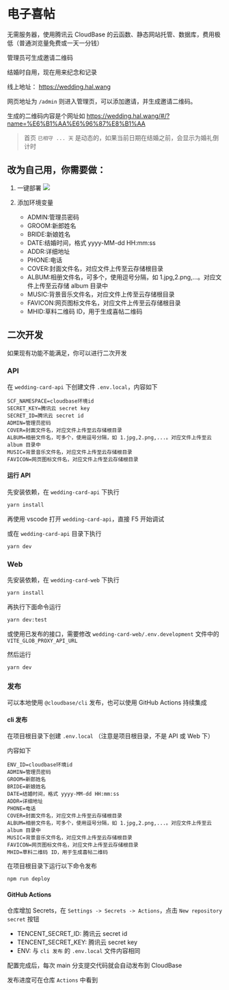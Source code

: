 # 电子喜帖

无需服务器，使用腾讯云 CloudBase 的云函数、静态网站托管、数据库，费用极低（普通浏览量免费或一天一分钱）

管理员可生成邀请二维码

结婚时自用，现在用来纪念和记录

线上地址： <https://wedding.hal.wang>

网页地址为 `/admin` 则进入管理页，可以添加邀请，并生成邀请二维码。

生成的二维码内容是个网址如 <https://wedding.hal.wang/#/?name=%E6%B1%AA%E6%96%87%E8%B1%AA>

> 首页 `已相守 ... 天` 是动态的，如果当前日期在结婚之前，会显示为婚礼倒计时

## 改为自己用，你需要做：

1. 一键部署 [![](https://main.qcloudimg.com/raw/67f5a389f1ac6f3b4d04c7256438e44f.svg)](https://console.cloud.tencent.com/tcb/env/index?action=CreateAndDeployCloudBaseProject&appUrl=https%3A%2F%2Fgithub.com%2Fhal-wang%2Fwedding-card&branch=main)

2. 添加环境变量
   - ADMIN:管理员密码
   - GROOM:新郎姓名
   - BRIDE:新娘姓名
   - DATE:结婚时间，格式 yyyy-MM-dd HH:mm:ss
   - ADDR:详细地址
   - PHONE:电话
   - COVER:封面文件名，对应文件上传至云存储根目录
   - ALBUM:相册文件名，可多个，使用逗号分隔，如 1.jpg,2.png,...。对应文件上传至云存储 album 目录中
   - MUSIC:背景音乐文件名，对应文件上传至云存储根目录
   - FAVICON:网页图标文件名，对应文件上传至云存储根目录
   - MHID:草料二维码 ID，用于生成喜帖二维码

## 二次开发

如果现有功能不能满足，你可以进行二次开发

### API

在 `wedding-card-api` 下创建文件 `.env.local`，内容如下

```
SCF_NAMESPACE=cloudbase环境id
SECRET_KEY=腾讯云 secret key
SECRET_ID=腾讯云 secret id
ADMIN=管理员密码
COVER=封面文件名，对应文件上传至云存储根目录
ALBUM=相册文件名，可多个，使用逗号分隔，如 1.jpg,2.png,...。对应文件上传至云 album 目录中
MUSIC=背景音乐文件名，对应文件上传至云存储根目录
FAVICON=网页图标文件名，对应文件上传至云存储根目录
```

#### 运行 API

先安装依赖，在 `wedding-card-api` 下执行

```bash
yarn install
```

再使用 vscode 打开 `wedding-card-api`，直接 F5 开始调试

或在 `wedding-card-api` 目录下执行

```bash
yarn dev
```

### Web

先安装依赖，在 `wedding-card-web` 下执行

```bash
yarn install
```

再执行下面命令运行

```bash
yarn dev:test
```

或使用已发布的接口，需要修改 `wedding-card-web/.env.development` 文件中的 `VITE_GLOB_PROXY_API_URL`

然后运行

```bash
yarn dev
```

### 发布

可以本地使用 `@cloudbase/cli` 发布，也可以使用 GitHub Actions 持续集成

#### cli 发布

在项目根目录下创建 `.env.local` （注意是项目根目录，不是 API 或 Web 下）

内容如下

```
ENV_ID=cloudbase环境id
ADMIN=管理员密码
GROOM=新郎姓名
BRIDE=新娘姓名
DATE=结婚时间，格式 yyyy-MM-dd HH:mm:ss
ADDR=详细地址
PHONE=电话
COVER=封面文件名，对应文件上传至云存储根目录
ALBUM=相册文件名，可多个，使用逗号分隔，如 1.jpg,2.png,...。对应文件上传至云 album 目录中
MUSIC=背景音乐文件名，对应文件上传至云存储根目录
FAVICON=网页图标文件名，对应文件上传至云存储根目录
MHID=草料二维码 ID，用于生成喜帖二维码
```

在项目根目录下运行以下命令发布

```bash
npm run deploy
```

#### GitHub Actions

仓库增加 Secrets，在 `Settings -> Secrets -> Actions`，点击 `New repository secret` 按钮

- TENCENT_SECRET_ID: 腾讯云 secret id
- TENCENT_SECRET_KEY: 腾讯云 secret key
- ENV: 与 `cli 发布` 的 `.env.local` 文件内容相同

配置完成后，每次 main 分支提交代码就会自动发布到 CloudBase

发布进度可在仓库 `Actions` 中看到
